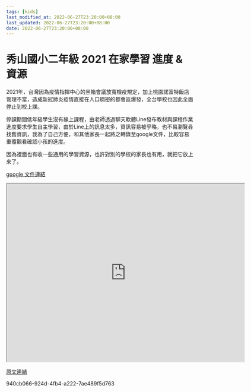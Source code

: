 ```yaml
---
tags: [kids]
last_modified_at: 2022-06-27T23:20:00+08:00
last_updated: 2022-06-27T23:20:00+08:00
date: 2022-06-27T23:20:00+08:00
---
```

# 秀山國小二年級 2021 在家學習 進度 & 資源

2021年，台灣因為疫情指揮中心的黑箱會議放寬檢疫規定，加上桃園諾富特飯店管理不當，造成新冠肺炎疫情直接在人口稠密的都會區爆發，全台學校也因此全面停止到校上課。  

停課期間低年級學生沒有線上課程，由老師透過聊天軟體Line發布教材與課程作業進度要求學生自主學習，由於Line上的訊息太多，資訊容易被乎略，也不易瀏覽尋找舊資訊，我為了自己方便，和其他家長一起將之轉錄至google文件，比較容易重覆觀看確認小孩的進度。  

因為裡面也有收一些通用的學習資源，也許對別的學校的家長也有用，就把它放上來了。

[google 文件連結](https://j.mp/3bOy9yI)

<iframe src="https://docs.google.com/document/d/e/2PACX-1vQL5MZwsQtdcZkGWfSVUhKVZlYnINWkhLdp1HE8r9hcialDCKfxzERgLAF_F9r41A2hQrWvOBd_dl82/pub?embedded=true" width="640" height="480"></iframe>

[原文連結](https://docs.google.com/document/u/1/d/e/2PACX-1vQL5MZwsQtdcZkGWfSVUhKVZlYnINWkhLdp1HE8r9hcialDCKfxzERgLAF_F9r41A2hQrWvOBd_dl82/pub)

940cb066-924d-4fb4-a222-7ae489f5d763